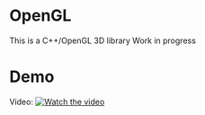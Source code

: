 # OpenGL
This is a C++/OpenGL 3D library
Work in progress

# Demo
Video: 
[![Watch the video](https://img.youtube.com/vi/Yj77KmJ69Dk/maxresdefault.jpg)](https://youtu.be/Yj77KmJ69Dk)
